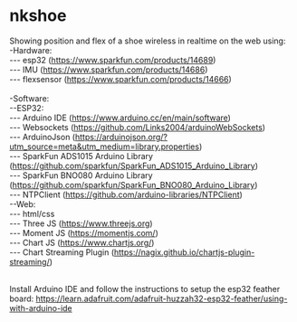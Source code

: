 # nkshoe</br>
Showing position and flex of a shoe wireless in realtime on the web using:
</br>
-Hardware:</br>
--- esp32 (https://www.sparkfun.com/products/14689)</br>
--- IMU (https://www.sparkfun.com/products/14686)</br>
--- flexsensor (https://www.sparkfun.com/products/14666)</br>
</br>
-Software:</br>
--ESP32:</br>
--- Arduino IDE (https://www.arduino.cc/en/main/software)</br>
--- Websockets (https://github.com/Links2004/arduinoWebSockets)</br>
--- ArduinoJson (https://arduinojson.org/?utm_source=meta&utm_medium=library.properties)</br>
--- SparkFun ADS1015 Arduino Library (https://github.com/sparkfun/SparkFun_ADS1015_Arduino_Library)</br>
--- SparkFun BNO080 Arduino Library (https://github.com/sparkfun/SparkFun_BNO080_Arduino_Library)</br>
--- NTPClient (https://github.com/arduino-libraries/NTPClient)</br>
--Web:</br>
--- html/css</br>
--- Three JS (https://www.threejs.org)</br>
--- Moment JS (https://momentjs.com/)</br>
--- Chart JS (https://www.chartjs.org/)</br>
--- Chart Streaming Plugin (https://nagix.github.io/chartjs-plugin-streaming/)</br>
</br>

Install Arduino IDE and follow the instructions to setup the esp32 feather board:
https://learn.adafruit.com/adafruit-huzzah32-esp32-feather/using-with-arduino-ide

